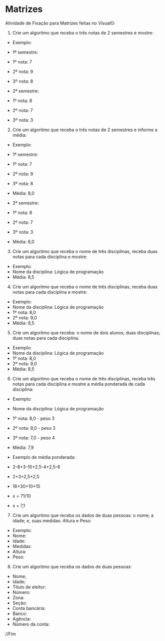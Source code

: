 # Matrizes

Atividade de Fixação para Matrizes feitas no VisualG:
 
1. Crie um algoritmo que receba o três notas de 2 semestres e mostre: 

- Exemplo: 
- 1ª semestre: 
- 1º nota: 7  
- 2º nota: 9 
- 3º nota: 8 


- 2ª semestre: 
- 1º nota: 8 
- 2º nota: 7 
- 3º nota: 3 
 
2. Crie um algoritmo que receba o três notas de 2 semestres e informe a média: 

- Exemplo: 
- 1ª semestre: 
- 1º nota: 7  
- 2º nota: 9 
- 3º nota: 8 
- Média: 8,0


- 2ª semestre: 
- 1º nota: 8 
- 2º nota: 7 
- 3º nota: 3 
- Média: 6,0 
 
3. Crie um algoritmo que receba o nome de três disciplinas, receba duas notas para cada disciplina e mostre: 

- Exemplo: 
- Nome da disciplina: Lógica de programação 
- Média: 8,5 

4. Crie um algoritmo que receba o nome de três disciplinas, receba duas notas para cada disciplina e mostre: 

- Exemplo: 
- Nome da disciplina: Lógica de programação 
- 1º nota: 8,0
- 2º nota: 9,0 
- Média: 8,5 

5. Crie um algoritmo que receba: o nome de dois alunos; duas disciplinas; duas notas para cada disciplina.

- Exemplo: 
- Nome da disciplina: Lógica de programação 
- 1º nota: 8,0 
- 2º nota: 9,0 
- Média: 8,5
 
6. Crie um algoritmo que receba o nome de três disciplinas, receba três notas para cada disciplina e mostre a média ponderada de cada disciplina:

- Exemplo: 
- Nome da disciplina: Lógica de programação 
- 1º nota: 8,0 - peso 3 
- 2º nota: 9,0 - peso 3 
- 3º nota: 7,0 - peso 4 
- Média: 7,9 


- Exemplo de média ponderada:  
- 2-8+3-10+2,5-4+2,5-6 
- 2+3+2,5+2,5 
- 16+30+10+15 
- x = 71/10 
- x = 7,1 
 
7. Crie um algoritmo que receba os dados de duas pessoas: o nome; a idade; e, suas medidas: Altura e Peso:

- Exemplo: 
- Nome: 
- Idade: 
- Medidas: 
- Altura: 
- Peso:
 
8. Crie um algoritmo que receba os dados de duas pessoas: 
- Nome; 
- Idade; 
- Título de eleitor: 
- Número: 
- Zona: 
- Seção: 
- Conta bancária: 
- Banco: 
- Agência: 
- Número da conta: 

//Fim

